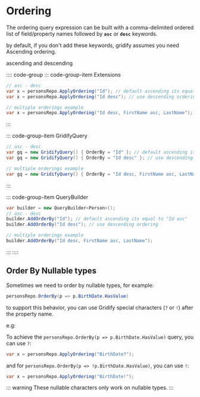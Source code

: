 # Ordering

The ordering query expression can be built with a comma-delimited ordered list of field/property names followed by **`asc`** or **`desc`** keywords.

by default, if you don't add these keywords, gridify assumes you need Ascending ordering.

ascending and descending

:::: code-group
::: code-group-item Extensions
``` csharp
// asc - desc
var x = personsRepo.ApplyOrdering("Id"); // default ascending its equal to "Id asc"
var x = personsRepo.ApplyOrdering("Id desc"); // use descending ordering

// multiple orderings example
var x = personsRepo.ApplyOrdering("Id desc, FirstName asc, LastName");
```
:::

::: code-group-item GridifyQuery
``` csharp
// asc - desc
var gq = new GridifyQuery() { OrderBy = "Id" }; // default ascending its equal to "Id asc"
var gq = new GridifyQuery() { OrderBy = "Id desc" }; // use descending ordering

// multiple orderings example
var gq = new GridifyQuery() { OrderBy = "Id desc, FirstName asc, LastName" };
```
:::

::: code-group-item QueryBuilder
``` csharp
var builder = new QueryBuilder<Person>();
// asc - desc
builder.AddOrderBy("Id"); // default ascending its equal to "Id asc"
builder.AddOrderBy("Id desc"); // use descending ordering

// multiple orderings example
builder.AddOrderBy("Id desc, FirstName asc, LastName");
```
:::
::::

## Order By Nullable types

Sometimes we need to order by nullable types, for example:

``` csharp
personsRepo.OrderBy(p => p.BirthDate.HasValue)
```

to support this behavior, you can use Gridify special characters (`?` or `!`) after the property name.

e.g:

To achieve the `personsRepo.OrderBy(p => p.BirthDate.HasValue)` query, you can use `?`:

``` csharp
var x = personsRepo.ApplyOrdering("BirthDate?");
```

and for `personsRepo.OrderBy(p => !p.BirthDate.HasValue)`, you can use `!`:

``` csharp
var x = personsRepo.ApplyOrdering("BirthDate!");
```

::: warning
These nullable characters only work on nullable types.
:::
